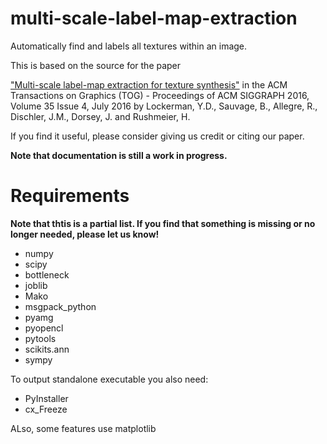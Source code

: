 # multi-scale-label-map-extraction
Automatically find and labels all textures within an image. 

This is based on the source for the paper 

["Multi-scale label-map extraction for texture synthesis"](http://graphics.cs.yale.edu/site/publications/multi-scale-label-map-extraction-texture-synthesis)
in the ACM Transactions on Graphics (TOG) - Proceedings of ACM SIGGRAPH 2016, Volume 35 Issue 4, July 2016 
by Lockerman, Y.D., Sauvage, B., Allegre, R., Dischler, J.M., Dorsey, J. and Rushmeier, H.

If you find it useful, please consider giving us credit or citing our paper.   

**Note that documentation is still a work in progress.**

# Requirements 

**Note that thtis is a partial list. If you find that something is missing or no longer needed, please let us know!**

* numpy
* scipy
* bottleneck
* joblib
* Mako
* msgpack_python
* pyamg
* pyopencl
* pytools
* scikits.ann
* sympy

To output standalone executable you also need:
* PyInstaller 
* cx_Freeze

ALso, some features use matplotlib
